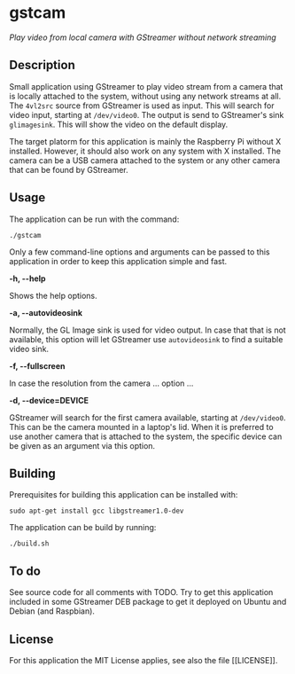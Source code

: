 gstcam
======

_Play video from local camera with GStreamer without network streaming_


Description
-----------

Small application using GStreamer to play video stream from a camera that is locally attached to the system, without using any network streams at all. The `4vl2src` source from GStreamer is used as input. This will search for video input, starting at `/dev/video0`. The output is send to GStreamer's sink `glimagesink`. This will show the video on the default display.

The target platorm for this application is mainly the Raspberry Pi without X installed. However, it should also work on any system with X installed. The camera can be a USB camera attached to the system or any other camera that can be found by GStreamer.


Usage
-----

The application can be run with the command:

    ./gstcam

Only a few command-line options and arguments can be passed to this application in order to keep this application simple and fast.

**-h, --help**

Shows the help options.

**-a, --autovideosink**

Normally, the GL Image sink is used for video output. In case that that is not available, this option will let GStreamer use `autovideosink` to find a suitable video sink.

**-f, --fullscreen**

In case the resolution from the camera ... option ...

**-d, --device=DEVICE**

GStreamer will search for the first camera available, starting at `/dev/video0`. This can be the camera mounted in a laptop's lid. When it is preferred to use another camera that is attached to the system, the specific device can be given as an argument via this option.


Building
--------

Prerequisites for building this application can be installed with:

    sudo apt-get install gcc libgstreamer1.0-dev

The application can be build by running:

    ./build.sh


To do
-----

See source code for all comments with TODO. Try to get this application included in some GStreamer DEB package to get it deployed on Ubuntu and Debian (and Raspbian).


License
-------

For this application the MIT License applies, see also the file [[LICENSE]].
